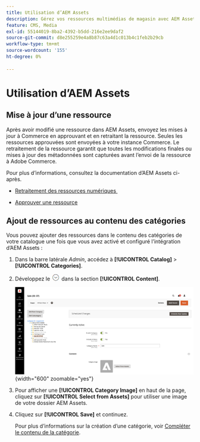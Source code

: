 ```yaml
---
title: Utilisation d’AEM Assets
description: Gérez vos ressources multimédias de magasin avec AEM Assets.
feature: CMS, Media
exl-id: 55144019-8ba2-4392-b5dd-216e2ee9daf2
source-git-commit: d8e255259e4a8b87c63a4d1c013b4c1feb2b29cb
workflow-type: tm+mt
source-wordcount: '155'
ht-degree: 0%

---
```


# Utilisation d’AEM Assets

<!--In ACAP-844, this topic was linked to from the Commerce Admin products images and videos when the Assets integration is enabled. If the URL to the topic changes, be sure to add a redirect.-->

## Mise à jour d’une ressource

Après avoir modifié une ressource dans AEM Assets, envoyez les mises à jour à Commerce en approuvant et en retraitant la ressource. Seules les ressources approuvées sont envoyées à votre instance Commerce. Le retraitement de la ressource garantit que toutes les modifications finales ou mises à jour des métadonnées sont capturées avant l’envoi de la ressource à Adobe Commerce.

Pour plus d’informations, consultez la documentation d’AEM Assets ci-après.

- [&#x200B; Retraitement des ressources numériques &#x200B;](https://experienceleague.adobe.com/fr/docs/experience-manager-cloud-service/content/assets/manage/reprocessing)

- [Approuver une ressource](https://experienceleague.adobe.com/fr/docs/experience-manager-cloud-service/content/assets/dynamicmedia/dynamic-media-open-apis/approve-assets)

## Ajout de ressources au contenu des catégories

Vous pouvez ajouter des ressources dans le contenu des catégories de votre catalogue une fois que vous avez activé et configuré l’intégration d’AEM Assets :

1. Dans la barre latérale _Admin_, accédez à **[!UICONTROL Catalog]** > **[!UICONTROL Categories]**.

1. Développez le ![sélecteur d’extension](../assets/icon-display-expand.png) dans la section **[!UICONTROL Content]**.

   ![Contenu de la catégorie](./assets/aem-assets-manage-categories.png){width="600" zoomable="yes"}

1. Pour afficher une **[!UICONTROL Category Image]** en haut de la page, cliquez sur **[!UICONTROL Select from Assets]** pour utiliser une image de votre dossier AEM Assets.

1. Cliquez sur **[!UICONTROL Save]** et continuez.

   Pour plus d’informations sur la création d’une catégorie, voir [Compléter le contenu de la catégorie](../catalog/category-create.md#step-3-complete-the-category-content).
